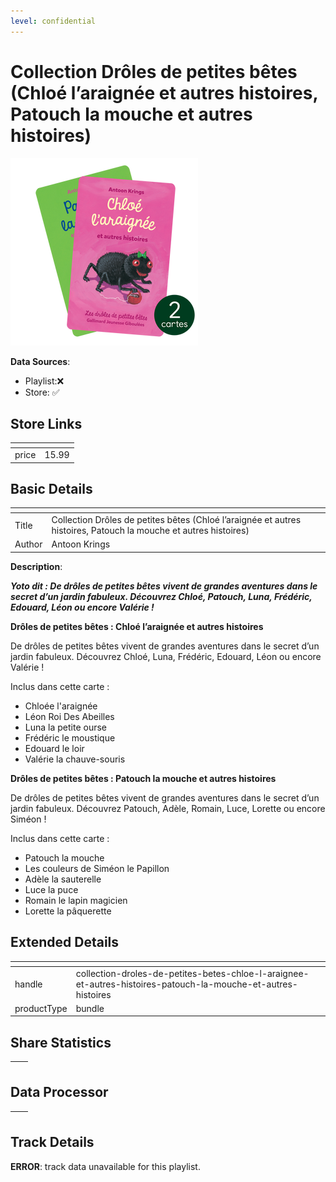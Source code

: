 ```yaml
---
level: confidential
---
```

# Collection Drôles de petites bêtes (Chloé l’araignée et autres histoires, Patouch la mouche et autres histoires)

![card_[h1ODl].png](../../img/cards/card_[h1ODl].png)

**Data Sources**: 

- Playlist:❌
- Store: ✅


## Store Links

| <!-- --> | <!-- --> |
| - | - |
| price | 15.99 |


## Basic Details

| <!-- --> | <!-- --> |
| - | - |
| Title | Collection Drôles de petites bêtes (Chloé l’araignée et autres histoires, Patouch la mouche et autres histoires) |
| Author | Antoon Krings |

**Description**:

_**Yoto dit : De drôles de petites bêtes vivent de grandes aventures dans le secret d’un jardin fabuleux. Découvrez Chloé, Patouch, Luna, Frédéric, Edouard, Léon ou encore Valérie !**_

**Drôles de petites bêtes : Chloé l’araignée et autres histoires**

De drôles de petites bêtes vivent de grandes aventures dans le secret d’un jardin fabuleux. Découvrez Chloé, Luna, Frédéric, Edouard, Léon ou encore Valérie !  

Inclus dans cette carte :  

*   Chloée l'araignée  
*   Léon Roi Des Abeilles
*   Luna la petite ourse  
*   Frédéric le moustique    
*   Edouard le loir  
*   Valérie la chauve-souris

**Drôles de petites bêtes : Patouch la mouche et autres histoires**

De drôles de petites bêtes vivent de grandes aventures dans le secret d’un jardin fabuleux. Découvrez Patouch, Adèle, Romain, Luce, Lorette ou encore Siméon !  

Inclus dans cette carte :  

*   Patouch la mouche  
*   Les couleurs de Siméon le Papillon  
*   Adèle la sauterelle  
*   Luce la puce  
*   Romain le lapin magicien  
*   Lorette la pâquerette


## Extended Details

| <!-- --> | <!-- --> |
| - | - |
| handle | collection-droles-de-petites-betes-chloe-l-araignee-et-autres-histoires-patouch-la-mouche-et-autres-histoires |
| productType | bundle |


## Share Statistics

| <!-- --> | <!-- --> |
| - | - |


## Data Processor

| <!-- --> | <!-- --> |
| - | - |


## Track Details

**ERROR**: track data unavailable for this playlist.
